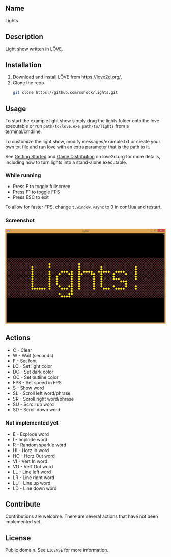 ## Name

Lights

## Description

Light show written in [LÖVE](https://love2d.org/).

## Installation

1. Download and install LÖVE from https://love2d.org/.
2. Clone the repo
   ```sh
   git clone https://github.com/sshock/lights.git
   ```

## Usage

To start the example light show simply drag the lights folder onto the love executable or run `path/to/love.exe path/to/lights` from a terminal/cmdline.

To customize the light show, modify messages/example.txt or create your own txt file and run love with an extra parameter that is the path to it.

See [Getting Started](https://love2d.org/wiki/Getting_Started#Running_Games) and [Game Distribution](https://love2d.org/wiki/Game_Distribution) on love2d.org for more details,
including how to turn lights into a stand-alone executable.

### While running

* Press F to toggle fullscreen
* Press F1 to toggle FPS
* Press ESC to exit

To allow for faster FPS, change `t.window.vsync` to 0 in conf.lua and restart.

### Screenshot

![](screenshot.png)

## Actions

* C - Clear
* W - Wait (seconds)
* F - Set font
* LC - Set light color
* DC - Set dark color
* OC - Set outline color
* FPS - Set speed in FPS
* S - Show word
* SL - Scroll left word/phrase
* SR - Scroll right word/phrase
* SU - Scroll up word
* SD - Scroll down word

### Not implemented yet

* E - Explode word
* I - Implode word
* R - Random sparkle word
* HI - Horz In word
* HO - Horz Out word
* VI - Vert In word
* VO - Vert Out word
* LL - Line left word
* LR - Line right word
* LU - Line up word
* LD - Line down word

## Contribute

Contributions are welcome.  There are several actions that have not been implemented yet.

## License

Public domain. See `LICENSE` for more information.

